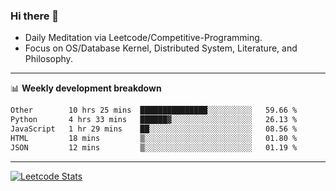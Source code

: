 ### Hi there 👋
* Daily Meditation via Leetcode/Competitive-Programming.
* Focus on OS/Database Kernel, Distributed System, Literature, and Philosophy.

-------

📊 **Weekly development breakdown**
<!--START_SECTION:waka-->

```txt
Other        10 hrs 25 mins  ███████████████░░░░░░░░░░   59.66 %
Python       4 hrs 33 mins   ██████▓░░░░░░░░░░░░░░░░░░   26.13 %
JavaScript   1 hr 29 mins    ██░░░░░░░░░░░░░░░░░░░░░░░   08.56 %
HTML         18 mins         ▒░░░░░░░░░░░░░░░░░░░░░░░░   01.80 %
JSON         12 mins         ▒░░░░░░░░░░░░░░░░░░░░░░░░   01.19 %
```

<!--END_SECTION:waka-->

-------

[![Leetcode Stats](https://leetcard.jacoblin.cool/hzhang413?font=Fira+Mono)](https://leetcode.com/fxrc)
<!-- ![image](./cyberpunk-ghost-in-the-shell.gif)
![image](./gis-archive.png) -->

